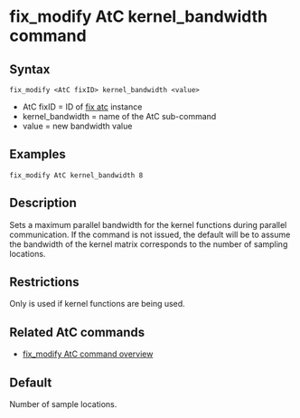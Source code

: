 # fix_modify AtC kernel_bandwidth command

## Syntax

    fix_modify <AtC fixID> kernel_bandwidth <value>

-   AtC fixID = ID of [fix atc](fix_atc) instance
-   kernel_bandwidth = name of the AtC sub-command
-   value = new bandwidth value

## Examples

``` LAMMPS
fix_modify AtC kernel_bandwidth 8
```

## Description

Sets a maximum parallel bandwidth for the kernel functions during
parallel communication. If the command is not issued, the default will
be to assume the bandwidth of the kernel matrix corresponds to the
number of sampling locations.

## Restrictions

Only is used if kernel functions are being used.

## Related AtC commands

-   [fix_modify AtC command overview](atc_fix_modify)

## Default

Number of sample locations.

